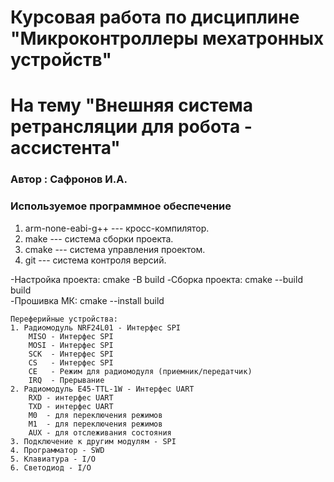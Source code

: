 # Курсовая работа по дисциплине "Микроконтроллеры мехатронных устройств"
# На тему "Внешняя система ретрансляции для робота - ассистента"
### Автор : Сафронов И.А.

### Используемое программное обеспечение

1. arm-none-eabi-g++ --- кросс-компилятор.
1. make --- система сборки проекта.
1. cmake --- система управления проектом.
1. git --- система контроля версий.

-Настройка проекта: 
    cmake -B build
-Сборка проекта:
    cmake --build build     
-Прошивка МК:
    cmake --install build 

    Переферийные устройства:
    1. Радиомодуль NRF24L01 - Интерфес SPI
        MISO - Интерфес SPI
        MOSI - Интерфес SPI
        SCK  - Интерфес SPI
        CS   - Интерфес SPI
        CE   - Режим для радиомодуля (приемник/передатчик)
        IRQ  - Прерывание 
    2. Радиомодуль E45-TTL-1W - Интерфес UART
        RXD - интерфес UART
        TXD - интерфес UART
        M0  - для переключения режимов
        M1  - для переключения режимов
        AUX - для отслеживания состояния
    3. Подключение к другим модулям - SPI
    4. Программатор - SWD
    5. Клавиатура - I/O
    6. Светодиод - I/O
